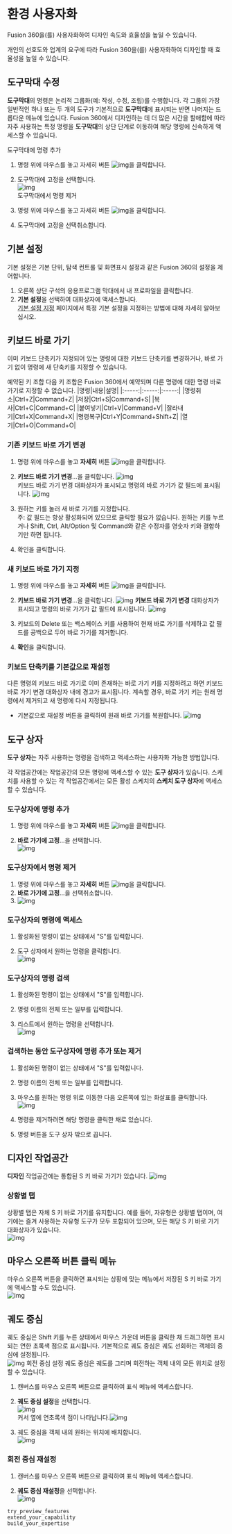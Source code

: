 # 환경 사용자화
Fusion 360을(를) 사용자화하여 디자인 속도와 효율성을 높일 수 있습니다.

개인의 선호도와 업계의 요구에 따라 Fusion 360을(를) 사용자화하여 디자인할 때 효율성을 높일 수 있습니다.

## 도구막대 수정
**도구막대**의 명령은 논리적 그룹화(예: 작성, 수정, 조립)를 수행합니다. 각 그룹의 가장 일반적인 하나 또는 두 개의 도구가 기본적으로 **도구막대**에 표시되는 반면 나머지는 드롭다운 메뉴에 있습니다. Fusion 360에서 디자인하는 데 더 많은 시간을 할애함에 따라 자주 사용하는 특정 명령을 **도구막대**의 상단 단계로 이동하여 해당 명령에 신속하게 액세스할 수 있습니다.

도구막대에 명령 추가
1. 명령 위에 마우스를 놓고 자세히 버튼 ![img](https://help.autodesk.com/cloudhelp/KOR/Fusion-GetStarted/images/icon-more-vertical.jpg)을 클릭합니다.

2. 도구막대에 고정을 선택합니다.  
![img](https://help.autodesk.com/cloudhelp/KOR/Fusion-GetStarted/images/customize-pin-to-toolbar.png)  
도구막대에서 명령 제거
1. 명령 위에 마우스를 놓고 자세히 버튼 ![img](https://help.autodesk.com/cloudhelp/KOR/Fusion-GetStarted/images/icon-more-vertical.jpg)을 클릭합니다.
2. 도구막대에 고정을 선택취소합니다.
## 기본 설정
기본 설정은 기본 단위, 탐색 컨트롤 및 화면표시 설정과 같은 Fusion 360의 설정을 제어합니다.

1. 오른쪽 상단 구석의 응용프로그램 막대에서 내 프로파일을 클릭합니다.
2. **기본 설정**을 선택하여 대화상자에 액세스합니다.  
[기본 설정 지정](https://help.autodesk.com/view/NINVFUS/KOR/?guid=GUID-878489CD-3A23-4303-8450-C2F4F8E410B1) 페이지에서 특정 기본 설정을 지정하는 방법에 대해 자세히 알아보십시오.
## 키보드 바로 가기
이미 키보드 단축키가 지정되어 있는 명령에 대한 키보드 단축키를 변경하거나, 바로 가기 없이 명령에 새 단축키를 지정할 수 있습니다.

예약된 키 조합
다음 키 조합은 Fusion 360에서 예약되며 다른 명령에 대한 명령 바로 가기로 지정할 수 없습니다.
|명령|내용|설명|
|:-----:|:-----:|:-----:|
|명령취소|Ctrl+Z|Command+Z|
|저장|Ctrl+S|Command+S|
|복사|Ctrl+C|Command+C|
|붙여넣기|Ctrl+V|Command+V|
|잘라내기|Ctrl+X|Command+X|
|명령복구|Ctrl+Y|Command+Shift+Z|
|열기|Ctrl+O|Command+O|
### 기존 키보드 바로 가기 변경
1. 명령 위에 마우스를 놓고 **자세히** 버튼 ![img](https://help.autodesk.com/cloudhelp/KOR/Fusion-GetStarted/images/icon-more-vertical.jpg)을 클릭합니다.

2. **키보드 바로 가기 변경**...을 클릭합니다.
   ![img](https://help.autodesk.com/cloudhelp/KOR/Fusion-GetStarted/images/change-keyboard-shortcut-button.png)  
   키보드 바로 가기 변경 대화상자가 표시되고 명령의 바로 가기가 값 필드에 표시됩니다.
   ![img](https://help.autodesk.com/cloudhelp/KOR/Fusion-GetStarted/images/change-keyboard-shortcut-dialog-assign.png)
3. 원하는 키를 눌러 새 바로 가기를 지정합니다.  
주: 값 필드는 항상 활성화되어 있으므로 클릭할 필요가 없습니다. 원하는 키를 누르거나 Shift, Ctrl, Alt/Option 및 Command와 같은 수정자를 영숫자 키와 결합하기만 하면 됩니다.
4. 확인을 클릭합니다.

### 새 키보드 바로 가기 지정
1. 명령 위에 마우스를 놓고 **자세히** 버튼 ![img](https://help.autodesk.com/cloudhelp/KOR/Fusion-GetStarted/images/icon-more-vertical.jpg)을 클릭합니다.

2. **키보드 바로 가기 변경**...을 클릭합니다.
![img](https://help.autodesk.com/cloudhelp/KOR/Fusion-GetStarted/images/change-keyboard-shortcut-button.png)
**키보드 바로 가기 변경** 대화상자가 표시되고 명령의 바로 가기가 값 필드에 표시됩니다.
![img](https://help.autodesk.com/cloudhelp/KOR/Fusion-GetStarted/images/change-keyboard-shortcut-dialog-assign.png)
3. 키보드의 Delete 또는 백스페이스 키를 사용하여 현재 바로 가기를 삭제하고 값 필드를 공백으로 두어 바로 가기를 제거합니다.

4. **확인**을 클릭합니다.
### 키보드 단축키를 기본값으로 재설정
다른 명령의 키보드 바로 가기로 이미 존재하는 바로 가기 키를 지정하려고 하면 키보드 바로 가기 변경 대화상자 내에 경고가 표시됩니다. 계속할 경우, 바로 가기 키는 원래 명령에서 제거되고 새 명령에 다시 지정됩니다.

* 기본값으로 재설정 버튼을 클릭하여 원래 바로 가기를 복원합니다.
![img](https://help.autodesk.com/cloudhelp/KOR/Fusion-GetStarted/images/change-keyboard-shortcut-dialog-conflicts.png)
## 도구 상자
**도구 상자**는 자주 사용하는 명령을 검색하고 액세스하는 사용자화 가능한 방법입니다.

각 작업공간에는 작업공간의 모든 명령에 액세스할 수 있는 **도구 상자**가 있습니다. 스케치를 사용할 수 있는 각 작업공간에서는 모든 활성 스케치의 **스케치 도구 상자**에 액세스할 수 있습니다.
### 도구상자에 명령 추가
1. 명령 위에 마우스를 놓고 **자세히** 버튼 ![img](https://help.autodesk.com/cloudhelp/KOR/Fusion-GetStarted/images/icon-more-vertical.jpg)을 클릭합니다.

2. **바로 가기에 고정**...을 선택합니다.  
![img](https://help.autodesk.com/cloudhelp/KOR/Fusion-GetStarted/images/customize-pin-to-shortcuts-checked.png)

### 도구상자에서 명령 제거
1. 명령 위에 마우스를 놓고 **자세히** 버튼 ![img](https://help.autodesk.com/cloudhelp/KOR/Fusion-GetStarted/images/icon-more-vertical.jpg)을 클릭합니다.
2. **바로 가기에 고정**...을 선택취소합니다.  
3. ![img](https://help.autodesk.com/cloudhelp/KOR/Fusion-GetStarted/images/customize-pin-to-shortcuts-unchecked.png)
### 도구상자의 명령에 액세스
1. 활성화된 명령이 없는 상태에서 "S"를 입력합니다.

2. 도구 상자에서 원하는 명령을 클릭합니다.  
![img](https://help.autodesk.com/cloudhelp/KOR/Fusion-GetStarted/images/customize-toolbox.png)
### 도구상자의 명령 검색
1. 활성화된 명령이 없는 상태에서 "S"를 입력합니다.

2. 명령 이름의 전체 또는 일부를 입력합니다.

3. 리스트에서 원하는 명령을 선택합니다.  
![img](https://help.autodesk.com/cloudhelp/KOR/Fusion-GetStarted/images/customize-toolbox-search.png)
### 검색하는 동안 도구상자에 명령 추가 또는 제거
1. 활성화된 명령이 없는 상태에서 "S"를 입력합니다.

2. 명령 이름의 전체 또는 일부를 입력합니다.

3. 마우스를 원하는 명령 위로 이동한 다음 오른쪽에 있는 화살표를 클릭합니다.
![img](https://help.autodesk.com/cloudhelp/KOR/Fusion-GetStarted/images/customize-add-to-toolbox.png)
4. 명령을 제거하려면 해당 명령을 클릭한 채로 있습니다.

5. 명령 버튼을 도구 상자 밖으로 끕니다.

## 디자인 작업공간
**디자인** 작업공간에는 통합된 S 키 바로 가기가 있습니다.
![img](https://help.autodesk.com/cloudhelp/KOR/Fusion-GetStarted/images/menu/shortcuts-design.png)
### 상황별 탭
상황별 탭은 자체 S 키 바로 가기를 유지합니다. 예를 들어, 자유형은 상황별 탭이며, 여기에는 즐겨 사용하는 자유형 도구가 모두 포함되어 있으며, 모든 해당 S 키 바로 가기 대화상자가 있습니다.  
![img](https://help.autodesk.com/cloudhelp/KOR/Fusion-GetStarted/images/menu/shortcuts-form.png)
## 마우스 오른쪽 버튼 클릭 메뉴
마우스 오른쪽 버튼을 클릭하면 표시되는 상황에 맞는 메뉴에서 저장된 S 키 바로 가기에 액세스할 수도 있습니다.  
![img](https://help.autodesk.com/cloudhelp/KOR/Fusion-GetStarted/images/menu/right-click.png)
## 궤도 중심
궤도 중심은 Shift 키를 누른 상태에서 마우스 가운데 버튼을 클릭한 채 드래그하면 표시되는 연한 초록색 점으로 표시됩니다. 기본적으로 궤도 중심은 궤도 선회하는 객체의 중심에 설정됩니다.  
![img](https://help.autodesk.com/cloudhelp/KOR/Fusion-GetStarted/images/diagram/orbit-center.png)
회전 중심 설정
궤도 중심은 궤도를 그리며 회전하는 객체 내의 모든 위치로 설정할 수 있습니다.

1. 캔버스를 마우스 오른쪽 버튼으로 클릭하여 표식 메뉴에 액세스합니다.

2. **궤도 중심 설정**을 선택합니다.  
![img](https://help.autodesk.com/cloudhelp/KOR/Fusion-GetStarted/images/menu/set-orbit-center.png)  
커서 옆에 연초록색 점이 나타납니다.![img](https://help.autodesk.com/cloudhelp/KOR/Fusion-GetStarted/images/diagram/orbit-center-cursor.png)
3. 궤도 중심을 객체 내의 원하는 위치에 배치합니다.  
![img](https://help.autodesk.com/cloudhelp/KOR/Fusion-GetStarted/images/diagram/new-orbit-center.png)

### 회전 중심 재설정
1. 캔버스를 마우스 오른쪽 버튼으로 클릭하여 표식 메뉴에 액세스합니다.

2. **궤도 중심 재설정**을 선택합니다.  
![img](https://help.autodesk.com/cloudhelp/KOR/Fusion-GetStarted/images/menu/reset-orbit-center.png)

```{toctree}
try_preview_features
extend_your_capability
build_your_expertise
```